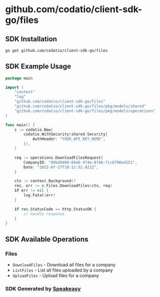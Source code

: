 # github.com/codatio/client-sdk-go/files

<!-- Start SDK Installation -->
## SDK Installation

```bash
go get github.com/codatio/client-sdk-go/files
```
<!-- End SDK Installation -->

## SDK Example Usage
<!-- Start SDK Example Usage -->
```go
package main

import (
    "context"
    "log"
    "github.com/codatio/client-sdk-go/files"
    "github.com/codatio/client-sdk-go/files/pkg/models/shared"
    "github.com/codatio/client-sdk-go/files/pkg/models/operations"
)

func main() {
    s := codatio.New(
        codatio.WithSecurity(shared.Security{
            AuthHeader: "YOUR_API_KEY_HERE",
        }),
    )

    req := operations.DownloadFilesRequest{
        CompanyID: "89bd9d8d-69a6-474e-8f46-7cc8796ed151",
        Date: "2022-07-27T10:11:52.421Z",
    }

    ctx := context.Background()
    res, err := s.Files.DownloadFiles(ctx, req)
    if err != nil {
        log.Fatal(err)
    }

    if res.StatusCode == http.StatusOK {
        // handle response
    }
}
```
<!-- End SDK Example Usage -->

<!-- Start SDK Available Operations -->
## SDK Available Operations


### Files

* `DownloadFiles` - Download all files for a company
* `ListFiles` - List all files uploaded by a company
* `UploadFiles` - Upload files for a company
<!-- End SDK Available Operations -->

### SDK Generated by [Speakeasy](https://docs.speakeasyapi.dev/docs/using-speakeasy/client-sdks)
